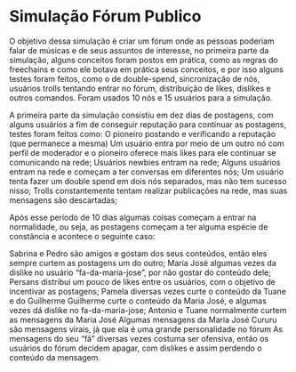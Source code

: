 # Simulação Fórum Publico

O objetivo dessa simulação é criar um fórum onde as pessoas poderiam falar de músicas e de seus assuntos de interesse, no primeira parte da simulação, alguns conceitos foram postos em prática, como as regras do freechains e como ele botava em prática seus conceitos, e por isso alguns testes foram feitos, como o de double-spend, sincronização de nós, usuários trolls tentando entrar no fórum, distribuição de likes, dislikes e outros comandos. Foram usados 10 nós e 15 usuários para a simulação.

A primeira parte da simulação consistiu em dez dias de postagens, com alguns usuários a fim de conseguir reputação para continuar as postagens, testes foram feitos como:
O pioneiro postando e verificando a reputação (que permanece a mesma)
Um usuário entra por meio de um outro nó com perfil de moderador e o pioneiro oferece mais likes para ele continuar se comunicando na rede;
Usuários newbies entram na rede;
Alguns usuários entram na rede e começam a ter conversas em diferentes nós;
Um usuário  tenta fazer um double spend em dois nós separados, mas não tem sucesso nisso;
Trolls constantemente tentam realizar publicações na rede, mas suas mensagens são descartadas;

Após esse período de 10 dias algumas coisas começam a entrar na normalidade, ou seja, as postagens começam a ter alguma espécie de constância e acontece o seguinte caso:
    
Sabrina e Pedro são amigos e gostam dos seus conteúdos, então eles sempre curtem as postagens um do outro;
Maria José algumas vezes da dislike no usuário “fa-da-maria-jose”, por não gostar do conteúdo dele;
Persans distribui um pouco de likes entre os usuários, com o objetivo de incentivar as postagens;
Pamela diversas vezes curte o conteúdo da Tuane e do Guilherme
Guilherme curte o conteúdo da Maria José, e algumas vezes dá dislike no fa-da-maria-jose;
Antonio e Tuane normalmente curtem as mensagens da Maria José
Algumas mensagens da Maria José Cururu são mensagens virais, já que ela é uma grande personalidade no fórum
As mensagens do seu “fã” diversas vezes costuma ser ofensiva, então os usuários do fórum decidem apagar, com dislikes e assim perdendo o conteúdo da mensagem.
